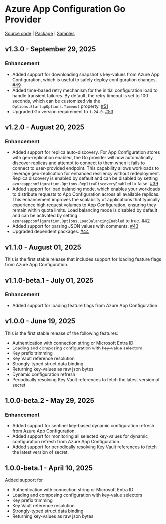 # Azure App Configuration Go Provider

[Source code][source_code] | [Package][package] | [Samples][samples]

## v1.3.0 - September 29, 2025

### Enhancement

* Added support for downloading snapshot's key-values from Azure App Configuration, which is useful to safely deploy configuration changes. [#49](https://github.com/Azure/AppConfiguration-GoProvider/pull/49)
* Added time-based retry mechanism for the initial configuration load to handle transient failures. By default, the retry timeout is set to 100 seconds, which can be customized via the `Options.StartupOptions.Timeout` property. [#51](https://github.com/Azure/AppConfiguration-GoProvider/pull/51)
* Upgraded Go version requirement to `1.24.0`. [#53](https://github.com/Azure/AppConfiguration-GoProvider/pull/53)

## v1.2.0 - August 20, 2025

### Enhancement

* Added support for replica auto-discovery. For App Configuration stores with geo-replication enabled, the Go provider will now automatically discover replicas and attempt to connect to them when it fails to connect to user-provided endpoint. This capability allows workloads to leverage geo-replication for enhanced resiliency without redeployment. Replica discovery is enabled by default and can be disabled by setting `azureappconfiguration.Options.ReplicaDiscoveryEnabled` to false. [#39](https://github.com/Azure/AppConfiguration-GoProvider/pull/39)
* Added support for load balancing mode, which enables your workloads to distribute requests to App Configuration across all available replicas. This enhancement improves the scalability of applications that typically experience high request volumes to App Configuration, ensuring they remain within quota limits. Load balancing mode is disabled by default and can be activated by setting `azureappconfiguration.Options.LoadBalancingEnabled` to true. [#42](https://github.com/Azure/AppConfiguration-GoProvider/pull/42)
* Added support for parsing JSON values with comments. [#43](https://github.com/Azure/AppConfiguration-GoProvider/pull/43)
* Upgraded dependent packages. [#44](https://github.com/Azure/AppConfiguration-GoProvider/pull/44)

## v1.1.0 - August 01, 2025

This is the first stable release that includes support for loading feature flags from Azure App Configuration.

## v1.1.0-beta.1 - July 01, 2025

### Enhancement

* Added support for loading feature flags from Azure App Configuration.

## v1.0.0 - June 19, 2025

This is the first stable release of the following features:
- Authentication with connection string or Microsoft Entra ID
- Loading and composing configuration with key-value selectors
- Key prefix trimming
- Key Vault reference resolution
- Strongly-typed struct data binding 
- Returning key-values as raw json bytes
- Dynamic configuration refresh
- Periodically resolving Key Vault references to fetch the latest version of secret

## 1.0.0-beta.2 - May 29, 2025

### Enhancement

* Added support for sentinel key-based dynamic configuration refresh from Azure App Configuration.
* Added support for monitoring all selected key-values for dynamic configuration refresh from Azure App Configuration.
* Added support for periodically resolving Key Vault references to fetch the latest version of secret.

## 1.0.0-beta.1 - April 10, 2025

Added support for
- Authentication with connection string or Microsoft Entra ID
- Loading and composing configuration with key-value selectors
- Key prefix trimming
- Key Vault reference resolution
- Strongly-typed struct data binding 
- Returning key-values as raw json bytes

[source_code]: https://github.com/Azure/AppConfiguration-GoProvider
[package]: https://pkg.go.dev/github.com/Azure/AppConfiguration-GoProvider/azureappconfiguration
[samples]: https://github.com/Azure/AppConfiguration-GoProvider/tree/main/example